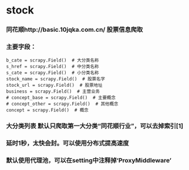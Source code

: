 # stock
### 同花顺http://basic.10jqka.com.cn/ 股票信息爬取
### 主要字段：
    b_cate = scrapy.Field()  # 大分类名称
    s_href = scrapy.Field()  # 中分类名称
    s_cate = scrapy.Field()  # 小分类名称
    stock_name = scrapy.Field()  # 股票名字
    stock_url = scrapy.Field()  # 股票地址
    business = scrapy.Field()  # 主营业务
    # concept_base = scrapy.Field()  # 主要概念
    # concept_other = scrapy.Field()  # 其他概念
    concept = scrapy.Field()  # 概念

### 大分类列表  默认只爬取第一大分类“同花顺行业”，可以去掉索引[1]
### 延时1秒，太快会封。可以使用分布式提高速度
### 默认使用代理池，可以在setting中注释掉‘ProxyMiddleware’
